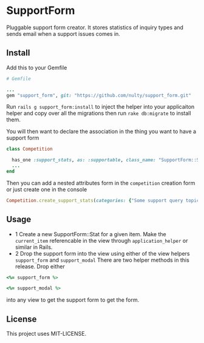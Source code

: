# SupportForm

Pluggable support form creator. It stores statistics of inquiry types and sends email
when a support issues comes in.

## Install

Add this to your Gemfile

```ruby
# Gemfile

...
gem "support_form", git: "https://github.com/nulty/support_form.git"
```

Run ``rails g support_form:install`` to inject the helper into your applicaiton helper and copy over all the migrations then run ``rake db:migrate`` to install them.

You will then want to declare the association in the thing you want  to have a support form

```ruby
class Competition

  has_one :support_stats, as: :supportable, class_name: "SupportForm::Stat"
  ...
end
```

Then you can add a nested attributes form in the `competition` creation form or
just create one in the console

```ruby
Competition.create_support_stats(categories: {"Some support query topic" => 0}, recipient_email: "who_gets_the_support@emails.com")
```


## Usage
* 1
Create a new SupportForm::Stat for a given item. Make the `current_item` referencable in the view through `application_helper` or similar in Rails.
* 2
Drop the support form into the view using either of the view helpers
`support_form` and `support_modal`
There are two helper methods in this release. Drop either

```ruby
<%= support_form %>
```

```ruby
<%= support_modal %>
```

into any view to get the support form to get the form.


## License

This project uses MIT-LICENSE.